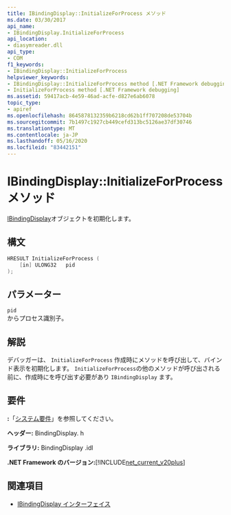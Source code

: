 ```yaml
---
title: IBindingDisplay::InitializeForProcess メソッド
ms.date: 03/30/2017
api_name:
- IBindingDisplay.InitializeForProcess
api_location:
- diasymreader.dll
api_type:
- COM
f1_keywords:
- IBindingDisplay::InitializeForProcess
helpviewer_keywords:
- IBindingDisplay::InitializeForProcess method [.NET Framework debugging]
- InitializeForProcess method [.NET Framework debugging]
ms.assetid: 59417acb-4e59-46ad-acfe-d827e6ab6078
topic_type:
- apiref
ms.openlocfilehash: 8645878132359b6218cd62b1ff707208de53704b
ms.sourcegitcommit: 7b1497c1927cb449cefd313bc5126ae37df30746
ms.translationtype: MT
ms.contentlocale: ja-JP
ms.lasthandoff: 05/16/2020
ms.locfileid: "83442151"
---
```

# <a name="ibindingdisplayinitializeforprocess-method"></a>IBindingDisplay::InitializeForProcess メソッド
[IBindingDisplay](ibindingdisplay-interface.md)オブジェクトを初期化します。  
  
## <a name="syntax"></a>構文  
  
```cpp  
HRESULT InitializeForProcess (  
    [in] ULONG32   pid  
);  
```  
  
## <a name="parameters"></a>パラメーター  
 `pid`  
 からプロセス識別子。  
  
## <a name="remarks"></a>解説  
 デバッガーは、 `InitializeForProcess` 作成時にメソッドを呼び出して、バインド表示を初期化します。 `InitializeForProcess`の他のメソッドが呼び出される前に、作成時にを呼び出す必要があり `IBindingDisplay` ます。  
  
## <a name="requirements"></a>要件  
 **:**「[システム要件](../../get-started/system-requirements.md)」を参照してください。  
  
 **ヘッダー:** BindingDisplay. h  
  
 **ライブラリ:** BindingDisplay .idl  
  
 **.NET Framework のバージョン:**[!INCLUDE[net_current_v20plus](../../../../includes/net-current-v20plus-md.md)]  
  
## <a name="see-also"></a>関連項目

- [IBindingDisplay インターフェイス](ibindingdisplay-interface.md)
